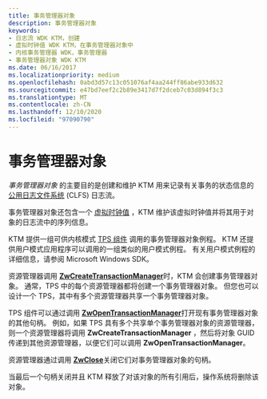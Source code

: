 ```yaml
---
title: 事务管理器对象
description: 事务管理器对象
keywords:
- 日志流 WDK KTM，创建
- 虚拟时钟值 WDK KTM，在事务管理器对象中
- 内核事务管理器 WDK，事务管理器
- 事务管理器对象 WDK KTM
ms.date: 06/16/2017
ms.localizationpriority: medium
ms.openlocfilehash: 0abd3d57c13c051076af4aa244ff86abe933d632
ms.sourcegitcommit: e47bd7eef2c2b89e3417d7f2dceb7c03d894f3c3
ms.translationtype: MT
ms.contentlocale: zh-CN
ms.lasthandoff: 12/10/2020
ms.locfileid: "97090790"
---
```

# <a name="transaction-manager-objects"></a>事务管理器对象


*事务管理器对象* 的主要目的是创建和维护 KTM 用来记录有关事务的状态信息的 [公用日志文件系统](introduction-to-the-common-log-file-system.md) (CLFS) 日志流。

事务管理器对象还包含一个 [虚拟时钟值](using-virtual-clock-values.md) ，KTM 维护该虚拟时钟值并将其用于对象的日志流中的序列信息。

KTM 提供一组可供内核模式 [TPS 组件](understanding-tps-components.md) 调用的事务管理器对象例程。 KTM 还提供用户模式应用程序可以调用的一组类似的用户模式例程。 有关用户模式例程的详细信息，请参阅 Microsoft Windows SDK。

资源管理器调用 [**ZwCreateTransactionManager**](/windows-hardware/drivers/ddi/wdm/nf-wdm-ntcreatetransactionmanager)时，KTM 会创建事务管理器对象。 通常，TPS 中的每个资源管理器都将创建一个事务管理器对象。 但您也可以设计一个 TPS，其中有多个资源管理器共享一个事务管理器对象。

TPS 组件可以通过调用 [**ZwOpenTransactionManager**](/windows-hardware/drivers/ddi/wdm/nf-wdm-ntopentransactionmanager)打开现有事务管理器对象的其他句柄。 例如，如果 TPS 具有多个共享单个事务管理器对象的资源管理器，则一个资源管理器将调用 **ZwCreateTransactionManager** ，然后将对象 GUID 传递到其他资源管理器，以便它们可以调用 **ZwOpenTransactionManager**。

资源管理器通过调用 [**ZwClose**](/windows-hardware/drivers/ddi/ntifs/nf-ntifs-ntclose)关闭它们对事务管理器对象的句柄。

当最后一个句柄关闭并且 KTM 释放了对该对象的所有引用后，操作系统将删除该对象。

 

